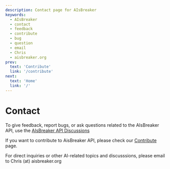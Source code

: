```yaml
---
description: Contact page for AIsBreaker
keywords:
  - AIsBreaker
  - contact
  - feedback
  - contribute
  - bug
  - question
  - email
  - Chris
  - aisbreaker.org
prev:
  text: 'Contribute'
  link: '/contribute'
next:
  text: 'Home'
  link: '/'
---
```


Contact
=======

<!--To give feedback, report bugs, or ask questions, use the [AIsBreaker Discussions](https://github.com/orgs/aisbreaker/discussions/categories/general-disussion)-->
To give feedback, report bugs, or ask questions related to the AIsBreaker API, use the [AIsBreaker API Discussions](https://github.com/orgs/aisbreaker/discussions/categories/general-disussion)

If you want to contribute to AisBreaker API, please check our [Contribute](./contribute.md) page.


For direct inquiries or other AI-related topics and discusssions, please email to
Chris (at) aisbreaker.org

